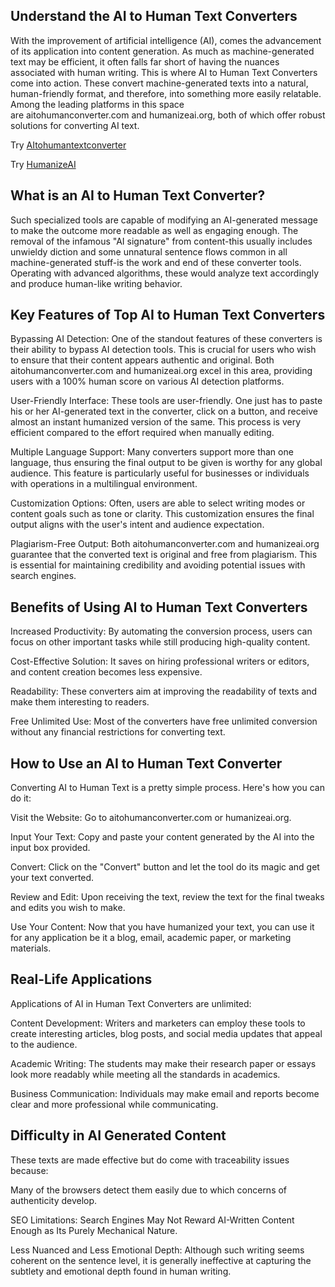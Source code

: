 **Understand the AI to Human Text Converters**
----------------------------------------------

With the improvement of artificial intelligence (AI), comes the advancement of its application into content generation. As much as machine-generated text may be efficient, it often falls far short of having the nuances associated with human writing. This is where AI to Human Text Converters come into action. These convert machine-generated texts into a natural, human-friendly format, and therefore, into something more easily relatable. Among the leading platforms in this space are aitohumanconverter.com and humanizeai.org, both of which offer robust solutions for converting AI text.

Try [AItohumantextconverter](https://aitohumanconverter.com/)

Try [HumanizeAI](https://humanizeai.org)

What is an AI to Human Text Converter?
--------------------------------------

Such specialized tools are capable of modifying an AI-generated message to make the outcome more readable as well as engaging enough. The removal of the infamous "AI signature" from content-this usually includes unwieldy diction and some unnatural sentence flows common in all machine-generated stuff-is the work and end of these converter tools. Operating with advanced algorithms, these would analyze text accordingly and produce human-like writing behavior.

Key Features of Top AI to Human Text Converters
-----------------------------------------------

Bypassing AI Detection: One of the standout features of these converters is their ability to bypass AI detection tools. This is crucial for users who wish to ensure that their content appears authentic and original. Both aitohumanconverter.com and humanizeai.org excel in this area, providing users with a 100% human score on various AI detection platforms.

User-Friendly Interface: These tools are user-friendly. One just has to paste his or her AI-generated text in the converter, click on a button, and receive almost an instant humanized version of the same. This process is very efficient compared to the effort required when manually editing.

Multiple Language Support: Many converters support more than one language, thus ensuring the final output to be given is worthy for any global audience. This feature is particularly useful for businesses or individuals with operations in a multilingual environment.

Customization Options: Often, users are able to select writing modes or content goals such as tone or clarity. This customization ensures the final output aligns with the user's intent and audience expectation.

Plagiarism-Free Output: Both aitohumanconverter.com and humanizeai.org guarantee that the converted text is original and free from plagiarism. This is essential for maintaining credibility and avoiding potential issues with search engines.

Benefits of Using AI to Human Text Converters
---------------------------------------------

Increased Productivity: By automating the conversion process, users can focus on other important tasks while still producing high-quality content.

Cost-Effective Solution: It saves on hiring professional writers or editors, and content creation becomes less expensive.

Readability: These converters aim at improving the readability of texts and make them interesting to readers.

Free Unlimited Use: Most of the converters have free unlimited conversion without any financial restrictions for converting text.

How to Use an AI to Human Text Converter
----------------------------------------

Converting AI to Human Text is a pretty simple process. Here's how you can do it:

Visit the Website: Go to aitohumanconverter.com or humanizeai.org.

Input Your Text: Copy and paste your content generated by the AI into the input box provided.

Convert: Click on the "Convert" button and let the tool do its magic and get your text converted.

Review and Edit: Upon receiving the text, review the text for the final tweaks and edits you wish to make.

Use Your Content: Now that you have humanized your text, you can use it for any application be it a blog, email, academic paper, or marketing materials.

Real-Life Applications
----------------------

Applications of AI in Human Text Converters are unlimited:

Content Development: Writers and marketers can employ these tools to create interesting articles, blog posts, and social media updates that appeal to the audience.

Academic Writing: The students may make their research paper or essays look more readably while meeting all the standards in academics.

Business Communication: Individuals may make email and reports become clear and more professional while communicating.

Difficulty in AI Generated Content
----------------------------------

These texts are made effective but do come with traceability issues because:

Many of the browsers detect them easily due to which concerns of authenticity develop.

SEO Limitations: Search Engines May Not Reward AI-Written Content Enough as Its Purely Mechanical Nature.

Less Nuanced and Less Emotional Depth: Although such writing seems coherent on the sentence level, it is generally ineffective at capturing the subtlety and emotional depth found in human writing.

